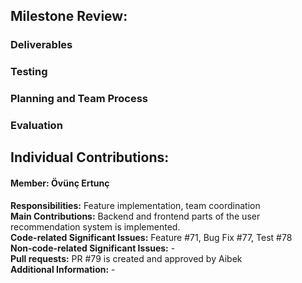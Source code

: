 ## Milestone Review: 

### Deliverables

### Testing

### Planning and Team Process

### Evaluation

## Individual Contributions:

#### Member: Övünç Ertunç
**Responsibilities:** Feature implementation, team coordination \
**Main Contributions:** Backend and frontend parts of the user recommendation system is implemented. \
**Code-related Significant Issues:** Feature #71, Bug Fix #77, Test #78 \
**Non-code-related Significant Issues:** - \
**Pull requests:** PR #79 is created and approved by Aibek \
**Additional Information:** -